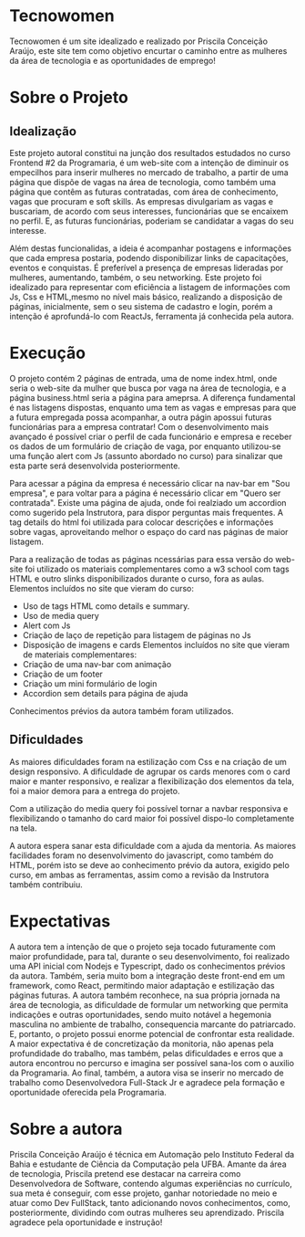 # Tecnowomen
Tecnowomen é um site idealizado e realizado por Priscila Conceição Araújo, este site tem como objetivo encurtar o caminho entre as mulheres da área de tecnologia e as oportunidades de emprego!
<h1> Sobre o Projeto </h1>

<h2>Idealização</h2>
Este projeto autoral constitui na junção dos resultados estudados no curso Frontend #2 da Programaria, é um web-site com a intenção de diminuir os empecilhos para inserir mulheres no mercado de trabalho, a partir de uma página que dispõe de vagas na área de tecnologia, como também uma página que contêm as futuras contratadas, com área de conhecimento, vagas que procuram e soft skills. As empresas divulgariam as vagas e buscariam, de acordo com seus interesses, funcionárias que se encaixem no perfil. E, as futuras funcionárias, poderiam se candidatar a vagas do seu interesse. 

Além destas funcionalidas, a ideia é acompanhar postagens e informações que cada empresa postaria, podendo disponibilizar links de capacitações, eventos e conquistas. É preferível a presença de empresas lideradas por mulheres, aumentando, também, o seu networking. Este projeto foi idealizado para representar com eficiência a listagem de informações com Js, Css e HTML,mesmo no nível mais básico, realizando a disposição de páginas, inicialmente, sem o seu sistema de cadastro e login, porém a intenção é aprofundá-lo com ReactJs, ferramenta já conhecida pela autora.

<h1>Execução</h1>
O projeto contém 2 páginas de entrada, uma de nome index.html, onde seria o web-site da mulher que busca por vaga na área de tecnologia, e a página business.html seria a página para  ameprsa. A diferença fundamental é nas listagens dispostas, enquanto uma tem as vagas e empresas para que a futura empregada possa acompanhar, a outra págin apossui futuras funcionárias para a empresa contratar! Com o desenvolvimento mais avançado é possível criar o perfil de cada funcionário e empresa e receber os dados de um formulário de criação de vaga, por enquanto utilizou-se uma função alert com Js (assunto abordado no curso) para sinalizar que esta parte será desenvolvida posteriormente. 

Para acessar a página da empresa é necessário clicar na nav-bar em "Sou empresa", e para voltar para a página é necessário clicar em "Quero ser contratada". Existe uma página de ajuda, onde foi realziado um accordion como sugerido pela Instrutora, para dispor perguntas mais frequentes. A tag details do html foi utilizada para colocar descrições e informações sobre vagas, aproveitando melhor o espaço do card nas páginas de maior listagem.

Para a realização de todas as páginas ncessárias para essa versão do web-site foi utilizado os materiais complementares como a w3 school com tags HTML e outro slinks disponibilizados durante o curso, fora as aulas.
Elementos incluídos no site que vieram do curso:
- Uso de tags HTML como details e summary.
- Uso de media query
- Alert com Js
- Criação de laço de repetição para listagem de páginas no Js
- Disposição de imagens e cards
Elementos incluídos no site que vieram de materiais complementares:
- Criação de uma nav-bar com animação
- Criação de um footer
- Criação um mini formulário de login
- Accordion sem details para página de ajuda

Conhecimentos prévios da autora também foram utilizados.
<h2>Dificuldades</h2>
As maiores dificuldades foram na estilização com Css e na criação de um design responsivo. A dificuldade de agrupar os cards menores com o card maior e manter responsivo, e realizar a flexibilização dos elementos da tela, foi a maior demora para a entrega do projeto. 

Com a utilização do media query foi possível tornar a navbar responsiva e flexibilizando o tamanho do card maior foi possível dispo-lo completamente na tela. 

A autora espera sanar esta dificuldade com a ajuda da mentoria. As maiores facilidades foram no desenvolvimento do javascript, como também do HTML, porém isto se deve ao conhecimento prévio da autora, exigido pelo curso, em ambas as ferramentas, assim como a revisão da Instrutora também contribuiu.

<h1>Expectativas</h1>
A autora tem a intenção de que o projeto seja tocado futuramente com maior profundidade, para tal, durante o seu desenvolvimento, foi realizado uma API inicial com Nodejs e Typescript, dado os conhecimentos prévios da autora. Também, seria muito bom a integração deste front-end em um framework, como React, permitindo maior adaptação e estilização das páginas futuras.
A autora também reconhece, na sua própria jornada na área de tecnologia, as dificuldade de formular um networking que permita indicações e outras oportunidades, sendo muito notável a hegemonia masculina no ambiente de trabalho, consequencia marcante do patriarcado. E, portanto, o projeto possui enorme potencial de confrontar esta realidade.
A maior expectativa é de concretização da monitoria, não apenas pela profundidade do trabalho, mas também, pelas dificuldades e erros que a autora encontrou no percurso e imagina ser possível sana-los com o auxilio da Programaria.
Ao final, também, a autora visa se inserir no mercado de trabalho como Desenvolvedora Full-Stack Jr e agradece pela formação e oportunidade oferecida pela Programaria.

<h1>Sobre a autora</h1>
Priscila Conceição Araújo é técnica em Automação pelo Instituto Federal da Bahia e estudante de Ciência da Computação pela UFBA. Amante da área de tecnologia, Priscila pretend ese destacar na carreira como Desenvolvedora de Software, contendo algumas experiências no currículo, sua meta é conseguir, com esse projeto, ganhar notoriedade no meio e atuar como Dev FullStack, tanto adicionando novos conhecimentos, como, posteriormente, dividindo com outras mulheres seu aprendizado.
Priscila agradece pela oportunidade e instrução!
